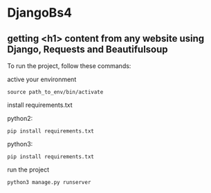 # DjangoBs4
## getting &lt;h1> content from any website using Django, Requests and Beautifulsoup

To run the project, follow these commands:

active your environment
```
source path_to_env/bin/activate
```

install requirements.txt

python2:
```
pip install requirements.txt
```

python3:
```
pip install requirements.txt
```

run the project

```
python3 manage.py runserver
```
